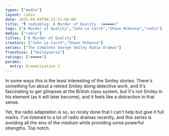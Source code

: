 ```yaml
---
types: ["media"]
layout: radio
date: 2025-04-04T08:22:51-04:00
title: "🎙️ radioblog: A Murder of Quality  (❤️❤️❤️❤️❤️)"
tags: ["A Murder of Quality","John Le Carré","Shaun McKenna","radio"]
media: ["radio"]
titles: ["A Murder of Quality"]
creators: ["John Le Carré","Shaun McKenna"]
series: ["The Complete George Smiley Radio Dramas"]
franchise: ["Smileyverse"]
ratings: ["❤️❤️❤️❤️❤️"]
params:
  entry: Dramatisation 2
---
```


In some ways this is the least interesting of the Smiley stories. There's something fun about a retired Smiley doing detective work, and it's fascinating to get glimpses at the British class system, but it's not Smiley in his element (as it will later become), and it feels like a distraction in that sense.

Yet, the radio adaptation is so, so nicely done that I can't help but give it full marks. I've listened to a lot of radio dramas recently, and this series is avoiding all the sins of the medium while providing some powerful strengths. Top notch.